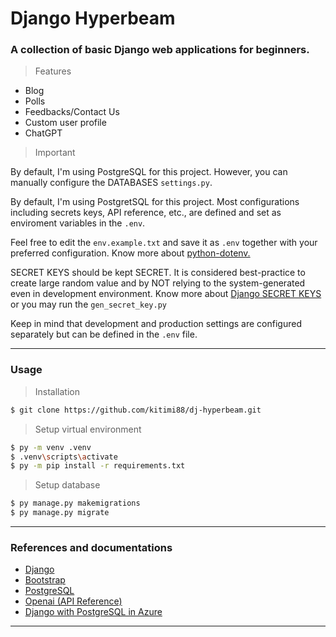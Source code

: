 # Django Hyperbeam


### A collection of basic Django web applications for beginners.

>Features
* Blog
* Polls
* Feedbacks/Contact Us
* Custom user profile
* ChatGPT

>Important

By default, I'm using PostgreSQL for this project. However, you can manually configure the DATABASES ```settings.py```.

By default, I'm using PostgretSQL for this project. Most configurations including secrets keys, API reference, etc., are defined and set as enviroment variables in the ```.env```. 

Feel free to  edit the ```env.example.txt``` and save it as ```.env``` together with your preferred configuration. Know more about [python-dotenv.](https://pypi.org/project/python-dotenv/)

SECRET KEYS should be kept SECRET. It is considered best-practice to create large random value and by NOT relying to the system-generated even in development environment. Know more about [Django SECRET KEYS](https://docs.djangoproject.com/en/4.1/howto/deployment/checklist/#secret-key) or you may run the ```gen_secret_key.py``` 



Keep in mind that development and production settings are configured separately but can be defined in the ```.env``` file.


*** 

### Usage

>Installation

```bash
$ git clone https://github.com/kitimi88/dj-hyperbeam.git
```
>Setup virtual environment

```bash
$ py -m venv .venv
$ .venv\scripts\activate
$ py -m pip install -r requirements.txt
```
>Setup database

```bash
$ py manage.py makemigrations
$ py manage.py migrate
```
***
### References and documentations

* [Django](https://www.djangoproject.com/)
* [Bootstrap](https://getbootstrap.com/)
* [PostgreSQL](https://www.postgresql.org/download/)
* [Openai (API Reference)](https://platform.openai.com/docs/api-reference)
* [Django with PostgreSQL in Azure](https://learn.microsoft.com/en-us/azure/app-service/tutorial-python-postgresql-app?tabs=flask%2Cwindows&pivots=deploy-portal)

***

